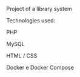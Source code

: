 Project of a library system


Technologies used:

  PHP

  MySQL
  
  HTML / CSS

  Docker e Docker Compose
